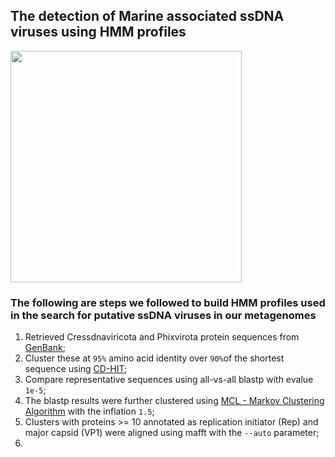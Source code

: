 ## The detection of Marine associated ssDNA viruses using HMM profiles


<img src="https://user-images.githubusercontent.com/63568880/197710916-c9a1d903-e215-4b29-8c2f-4d3512628b79.png" width="370">

### The following are steps we followed to build HMM profiles used in the search for putative ssDNA viruses in our metagenomes
1. Retrieved Cressdnaviricota and Phixvirota protein sequences from [GenBank](https://www.ncbi.nlm.nih.gov/protein/?term=single+stranded+DNA+viruses);
2. Cluster these at ```95%``` amino acid identity over ```90%```of the shortest sequence using [CD-HIT](https://www.bioinformatics.org/cd-hit/);
3. Compare representative sequences using all-vs-all blastp with evalue ```1e-5```;
4. The blastp results were further clustered using [MCL - Markov Clustering Algorithm](https://micans.org/mcl/) with the inflation ```1.5```;
5. Clusters with proteins >= 10 annotated as replication initiator (Rep) and major capsid (VP1) were aligned using mafft with the ```--auto``` parameter;
6. 





